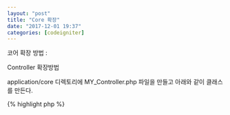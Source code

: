 ```yaml
---
layout: "post"
title: "Core 확장"
date: "2017-12-01 19:37"
categories: [codeigniter]
---
```


코어 확장 방법 :

Controller 확장방법

application/core 디렉토리에 MY_Controller.php 파일을 만들고 아래와 같이 클래스를 만든다.

{% highlight php %}
<?php if ( ! defined('BASEPATH')) exit('No direct script access allowed');
class MY_Controller extends CI_Controller {
    function __construct() {
        parent::__construct();      
    }    
}
{% endhighlight %}

Model 확장방법

application/core 디렉토리에 MY_Model.php 파일을 만들고 아래와 같이 클래스를 만든다.

{% highlight php %}
<?php if ( ! defined('BASEPATH')) exit('No direct script access allowed');
class MY_Model extends CI_Model {
    function __construct() {
        parent::__construct();      
    }    
}
{% endhighlight %}
